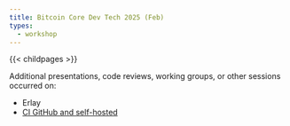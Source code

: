 ```yaml
---
title: Bitcoin Core Dev Tech 2025 (Feb)
types:
  - workshop
---
```

{{< childpages >}}

Additional presentations, code reviews, working groups, or other sessions
occurred on:

- Erlay
- [CI GitHub and self-hosted](https://github.com/bitcoin/bitcoin/issues/31965)